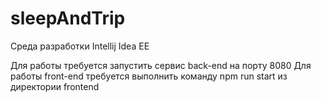 # sleepAndTrip

Среда разработки Intellij Idea EE

Для работы требуется запустить сервис back-end на порту 8080
Для работы front-end требуется выполнить команду npm run start из директории frontend
